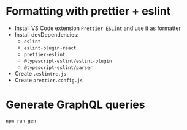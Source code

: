 # Formatting with prettier + eslint
- Install VS Code extension `Prettier ESLint` and use it as formatter
- Install devDependencies:
    - `eslint`
    - `eslint-plugin-react`
    - `prettier-eslint`
    - `@typescript-eslint/eslint-plugin`
    - `@typescript-eslint/parser`
- Create `.eslintrc.js`
- Create `prettier.config.js`

# Generate GraphQL queries
`npm run gen`